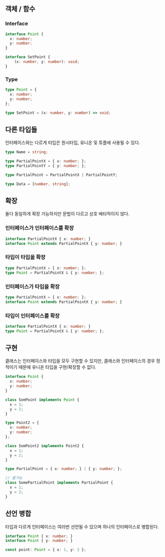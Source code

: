 ## 객체 / 함수

### Interface

```typescript
interface Point {
  x: number;
  y: number;
}

interface SetPoint {
	(x: number, y: number): void;
}
```

### Type

```typescript
type Point = {
  x: number;
  y: number;
};

type SetPoint = (x: number, y: number) => void;
```

## 다른 타입들

인터페이스와는 다르게 타입은 원시타입, 유니온 및 튜플에 사용될 수 있다.

```typescript
type Name = string;

type PartialPointX = { x: number; };
type PartialPointY = { y: number; };

type PartialPoint = PartialPointX | PartialPointY;

type Data = [number, string];
```

## 확장

둘다 동일하게 확장 가능하지만 문법이 다르고 상호 배타적이지 않다.

### 인터페이스가 인터페이스를 확장

```typescript
interface PartialPointX { x: number; }
interface Point extends PartialPointX { y: number; }
```

### 타입이 타입을 확장

```typescript
type PartialPointX = { x: number; };
type Point = PartialPointX & { y: number; };
```

### 인터페이스가 타입을 확장

````typescript
type PartialPointX = { x: number; };
interface Point extends PartialPointX { y: number; }
````

### 타입이 인터페이스를 확장

```typescript
interface PartialPointX { x: number; }
type Point = PartialPointX & { y: number; };
```

## 구현

클래스는 인터페이스와 타입을 모두 구현할 수 있지만, 클래스와 인터페이스의 경우 정적이기 때문에 유니온 타입을 구현/확장할 수 없다.

```typescript
interface Point {
  x: number;
  y: number;
}

class SomPoint implements Point {
  x = 1;
  y = 2;
}

type Point2 = {
  x: number;
  y: number;
};

class SomPoint2 implements Point2 {
  x = 1;
  y = 2;
}

type PartialPoint = { x: number; } | { y: number; };

// 불가능
class SomePartialPoint implements PartialPoint {
  x = 1;
  y = 2;
}
```

## 선언 병합

타입과 다르게 인터페이스는 여러번 선언될 수 있으며 하나의 인터페이스로 병합된다.

```typescript
interface Point { x: number; }
interface Point { y: number; }

const point: Point = { x: 1, y: 2 };
```

